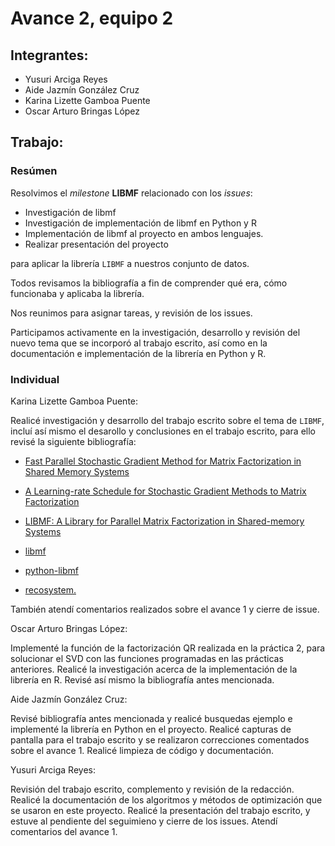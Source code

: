 # Avance 2, equipo 2

## Integrantes:

* Yusuri Arciga Reyes
* Aide Jazmín González Cruz
* Karina Lizette Gamboa Puente
* Oscar Arturo Bringas López

## Trabajo: 

### Resúmen

Resolvimos el *milestone* **LIBMF** relacionado con los *issues*: 

- Investigación de libmf
- Investigación de implementación de libmf en Python y R
- Implementación de libmf al proyecto en ambos lenguajes.
- Realizar presentación del proyecto
 
para aplicar la librería `LIBMF` a nuestros conjunto de datos.

Todos revisamos la bibliografía a fin de comprender qué era, cómo funcionaba y aplicaba la librería.

Nos reunimos para asignar tareas, y revisión de los issues.

Participamos activamente en la investigación, desarrollo y revisión del nuevo tema que se incorporó al trabajo escrito, así como en la documentación e implementación de la librería en Python y R.


### Individual


Karina Lizette Gamboa Puente:

Realicé investigación y desarrollo del trabajo escrito sobre el tema de `LIBMF`, incluí así mismo el desarollo y conclusiones en el trabajo escrito,  para ello revisé la siguiente bibliografía: 

* [Fast Parallel Stochastic Gradient Method for Matrix Factorization in Shared Memory Systems](https://www.csie.ntu.edu.tw/~cjlin/papers/libmf/libmf_journal.pdf)

* [A Learning-rate Schedule for Stochastic Gradient Methods to Matrix Factorization](https://www.csie.ntu.edu.tw/~cjlin/papers/libmf/mf_adaptive_pakdd.pdf)

* [LIBMF: A Library for Parallel Matrix Factorization in Shared-memory Systems](https://www.csie.ntu.edu.tw/~cjlin/papers/libmf/libmf_open_source.pdf)

* [libmf](https://github.com/cjlin1/libmf)

* [python-libmf](https://github.com/PorkShoulderHolder/python-libmf/tree/master/libmf)

* [recosystem.](https://cran.r-project.org/web/packages/recosystem/recosystem.pdf)

También atendí comentarios realizados sobre el avance 1 y cierre de issue.


Oscar Arturo Bringas López:

Implementé la función de la factorización QR realizada en la práctica 2, para solucionar el SVD con las funciones programadas en las prácticas anteriores. Realicé la investigación acerca de la implementación de la librería en R. Revisé así mismo la bibliografía antes mencionada.

Aide Jazmín González Cruz: 

Revisé bibliografía antes mencionada y realicé busquedas ejemplo e implementé la librería en Python en el proyecto. Realicé capturas de pantalla para el trabajo escrito y se realizaron correcciones comentados sobre el avance 1. Realicé limpieza de código y documentación.

Yusuri Arciga Reyes:

Revisión del trabajo escrito, complemento y revisión de la redacción. Realicé la documentación de los algoritmos y métodos de optimización que se usaron en este proyecto. Realicé la presentación del trabajo escrito, y estuve al pendiente del seguimieno y cierre de los issues. Atendí comentarios del avance 1.






